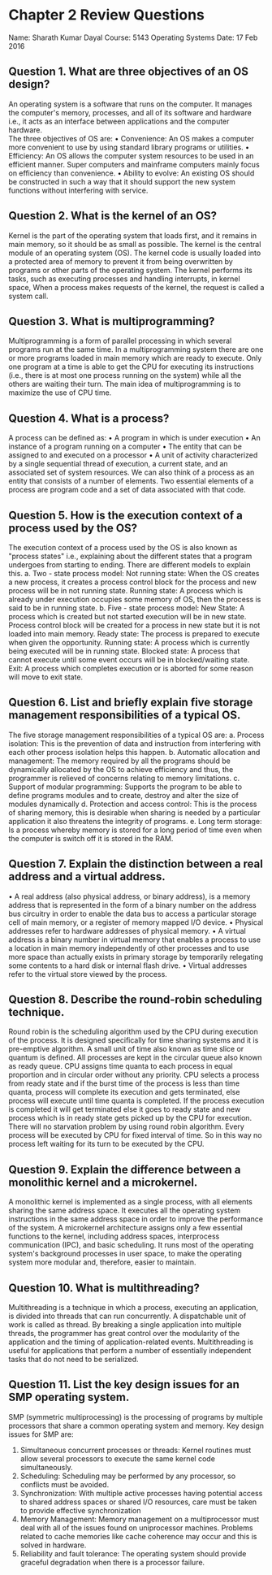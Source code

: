 # Chapter 2 Review Questions
Name: Sharath Kumar Dayal
Course: 5143 Operating Systems
Date: 17 Feb 2016

## Question 1. What are three objectives of an OS design?
An operating system is a software that runs on the computer. It manages the computer's memory, processes, and all of its software and hardware i.e., it acts as an interface between applications and the computer hardware.  
The three objectives of OS are:
 • Convenience: An OS makes a computer more convenient to use by using standard library programs or utilities. 
 • Efficiency: An OS allows the computer system resources to be used in an efficient manner. Super computers and mainframe computers mainly focus on efficiency than convenience.
 • Ability to evolve: An existing OS should be constructed in such a way that it should support the new system functions without interfering with service.

## Question 2. What is the kernel of an OS?
Kernel is the part of the operating system that loads first, and it remains in main memory, so it should be as small as possible. The kernel is the central module of an operating system (OS).
The kernel code is usually loaded into a protected area of memory to prevent it from being overwritten by programs or other parts of the operating system.
The kernel performs its tasks, such as executing processes and handling interrupts, in kernel space,
When a process makes requests of the kernel, the request is called a system call.

## Question 3. What is multiprogramming?
Multiprogramming is a form of parallel processing in which several programs  run at the same time. In a multiprogramming system there are one or more programs loaded in main memory which are ready to execute. Only one program at a time is able to get the CPU for executing its instructions (i.e., there is at most one process running on the system) while all the others are waiting their turn. The main idea of multiprogramming is to maximize the use of CPU time. 

## Question 4. What is a process?
A process can be defined as:
•	A program in which is under execution
•	An instance of a program running on a computer
•	The entity that can be assigned to and executed on a processor
•	A unit of activity characterized by a single sequential thread of execution, a current state, and an associated set of system resources.
We can also think of a process as an entity that consists of a number of elements. Two essential elements of a process are program code and a set of data associated with that code.

##  Question 5. How is the execution context of a process used by the OS?
The execution context of a process used by the OS is also known as "process states" i.e., explaining about the different states that a program undergoes from starting to ending. There are different models to explain this.
a. Two - state process model:
Not running state:  When the OS creates a new process, it creates a process control block for the process and new process will be in not running state.
Running state: A process which is already under execution occupies some memory of OS, then the process is said to be in running state.
b. Five - state process model:
New State: A process which is created but not started execution will be in new state. Process control block will be created for a process in new state but it is not loaded into main memory.
Ready state: The process is prepared to execute when given the opportunity.
Running state: A process which is currently being executed will be in running state.
Blocked state: A process that cannot execute until some event occurs will be in blocked/waiting state.
Exit: A process which completes execution or is aborted for some reason will move to exit state.

##  Question 6. List and briefly explain five storage management responsibilities of a typical OS.
The five storage management responsibilities of a typical OS are:
a. Process isolation: This is the prevention of data and instruction from interfering with each other process isolation helps this happen.
b. Automatic allocation and management: The memory required by all the programs should be dynamically allocated by the OS to achieve efficiency and thus, the programmer is relieved of concerns relating to memory limitations.
c. Support of modular programming: Supports the program to be able to define programs modules and to create, destroy and alter the size of modules dynamically
d. Protection and access control:  This is the process of sharing memory, this is desirable when sharing is needed by a particular application it also threatens the integrity of programs.
e. Long term storage: Is a process whereby memory is stored for a long period of time even when the computer is switch off it is stored in the RAM.

##  Question 7. Explain the distinction between a real address and a virtual address.
•	A real address (also physical address, or binary address), is a memory address that is represented in the form of a binary number on the address bus circuitry in order to enable the data bus to access a particular storage cell of main memory, or a register of memory mapped I/O device.
•	Physical addresses refer to hardware addresses of physical memory.
•	A virtual address is a binary number in virtual memory that enables a process to use a location in main memory independently of other processes and to use more space than actually exists in primary storage by temporarily relegating some contents to a hard disk or internal flash drive.
•	Virtual addresses refer to the virtual store viewed by the process.

##  Question 8. Describe the round-robin scheduling technique.
Round robin is the scheduling algorithm used by the CPU during execution of the process. It is designed specifically for time sharing systems and it is pre-emptive algorithm. A small unit of time also known as time slice or quantum is defined. All processes are kept in the circular queue also known as ready queue. 
CPU assigns time quanta to each process in equal proportion and in circular order without any priority. CPU selects a process from ready state and if the burst time of the process is less than time quanta, process will complete its execution and gets terminated, else process will execute until time  quanta is completed. If the process execution is completed it will get terminated else it goes to ready state and new process which is in ready state gets picked up by the CPU for execution.
There will no starvation problem by using round robin algorithm. Every process will be executed by CPU for fixed interval of time. So in this way no process left waiting for its turn to be executed by the CPU.

##  Question 9. Explain the difference between a monolithic kernel and a microkernel.
 A monolithic kernel is implemented as a single process, with all elements sharing the same address space.  It executes all the operating system instructions in the same address space in order to improve the performance of the system.
 A microkernel architecture assigns only a few essential functions to the kernel, including address spaces, interprocess communication (IPC), and basic scheduling.   It runs most of the operating system's background processes in user space, to make the operating system more modular and, therefore, easier to maintain.
 
##  Question 10. What is multithreading?
Multithreading is a technique in which a process, executing an application, is divided into threads that can run concurrently. A dispatchable unit of work is called as thread.
By breaking a single application into multiple threads, the programmer has great control over the modularity of the application and the timing of application-related events. 
Multithreading is useful for applications that perform a number of essentially independent tasks that do not need to be serialized.

##  Question 11. List the key design issues for an SMP operating system.
SMP (symmetric multiprocessing) is the processing of programs by multiple processors that share a common operating system and memory.
Key design issues for SMP are:
1. Simultaneous concurrent processes or threads: Kernel routines must allow several processors to execute the same kernel code simultaneously.
2. Scheduling: Scheduling may be performed by any processor, so conflicts must be avoided.
3. Synchronization: With multiple active processes having potential access to shared address spaces or shared I/O resources, care must be taken to provide effective synchronization
4. Memory Management: Memory management on a multiprocessor must deal with all of the issues found on uniprocessor machines. Problems related to cache memories like cache coherence may occur and this is solved in hardware.
5. Reliability and fault tolerance: The operating system should provide graceful degradation when there is a processor failure.
